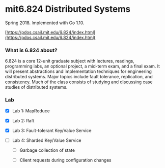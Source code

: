 # mit6.824 Distributed Systems

Spring 2018. Implemented with Go 1.10.

[https://pdos.csail.mit.edu/6.824/index.html](https://pdos.csail.mit.edu/6.824/index.html)

### What is 6.824 about?

6.824 is a core 12-unit graduate subject with lectures, readings, programming labs, an optional project, a mid-term exam, and a final exam. It will present abstractions and implementation techniques for engineering distributed systems. Major topics include fault tolerance, replication, and consistency. Much of the class consists of studying and discussing case studies of distributed systems.

### Lab

- [x] Lab 1: MapReduce

- [x] Lab 2: Raft

- [x] Lab 3: Fault-tolerant Key/Value Service

- [ ] Lab 4: Sharded Key/Value Service

    - [ ] Garbage collection of state
    
    - [ ] Client requests during configuration changes
